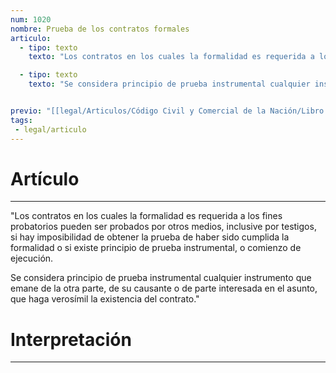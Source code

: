 ```yaml
---
num: 1020
nombre: Prueba de los contratos formales
articulo: 
  - tipo: texto
    texto: "Los contratos en los cuales la formalidad es requerida a los fines probatorios pueden ser probados por otros medios, inclusive por testigos, si hay imposibilidad de obtener la prueba de haber sido cumplida la formalidad o si existe principio de prueba instrumental, o comienzo de ejecución."

  - tipo: texto
    texto: "Se considera principio de prueba instrumental cualquier instrumento que emane de la otra parte, de su causante o de parte interesada en el asunto, que haga verosímil la existencia del contrato."


previo: "[[legal/Articulos/Código Civil y Comercial de la Nación/Libro Tercero/Título 2/Capítulo 8/Capítulo 8, Prueba.md|Capítulo 8, Prueba]]"
tags: 
 - legal/articulo
---
```

# Artículo
---
"Los contratos en los cuales la formalidad es requerida a los fines probatorios pueden ser probados por otros medios, inclusive por testigos, si hay imposibilidad de obtener la prueba de haber sido cumplida la formalidad o si existe principio de prueba instrumental, o comienzo de ejecución.

Se considera principio de prueba instrumental cualquier instrumento que emane de la otra parte, de su causante o de parte interesada en el asunto, que haga verosímil la existencia del contrato."

# Interpretación
---
